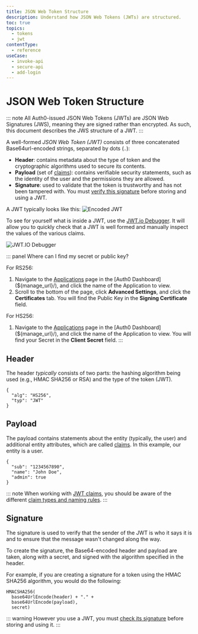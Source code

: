 ```yaml
---
title: JSON Web Token Structure
description: Understand how JSON Web Tokens (JWTs) are structured.
toc: true
topics:
  - tokens
  - jwt
contentType:
  - reference
useCase:
  - invoke-api
  - secure-api
  - add-login
---
```


# JSON Web Token Structure

::: note
All Auth0-issued JSON Web Tokens (JWTs) are JSON Web Signatures (JWS), meaning they are signed rather than encrypted. As such, this document describes the JWS structure of a JWT.
:::

A well-formed <dfn data-key="json-web-token">JSON Web Token (JWT)</dfn> consists of three concatenated Base64url-encoded strings, separated by dots (`.`): 

- **Header**: contains metadata about the type of token and the cryptographic algorithms used to secure its contents.
- **Payload** (set of [claims](/tokens/jwt-claims)): contains verifiable security statements, such as the identity of the user and the permissions they are allowed.
- **Signature**: used to validate that the token is trustworthy and has not been tampered with. You must [verify this signature](/tokens/guides/id-token/validate-id-token#verify-the-signature) before storing and using a JWT.

A JWT typically looks like this:
![Encoded JWT](/media/articles/jwt/encoded-jwt3.png)

To see for yourself what is inside a JWT, use the [JWT.io Debugger](http://jwt.io). It will allow you to quickly check that a JWT is well formed and manually inspect the values of the various claims.

![JWT.IO Debugger](/media/articles/jwt/legacy-app-auth-5.png)

::: panel Where can I find my secret or public key?

For RS256:
1. Navigate to the [Applications](${manage_url}/#/applications) page in the [Auth0 Dashboard](${manage_url}/), and click the name of the Application to view.
2. Scroll to the bottom of the page, click **Advanced Settings**, and click the **Certificates** tab. You will find the Public Key in the **Signing Certificate** field.

For HS256:
1. Navigate to the [Applications](${manage_url}/#/applications) page in the [Auth0 Dashboard](${manage_url}/), and click the name of the Application to view. You will find your Secret in the **Client Secret** field.
:::

## Header

The header *typically* consists of two parts: the hashing algorithm being used (e.g., HMAC SHA256 or RSA) and the type of the token (JWT).

```
{
  "alg": "HS256",
  "typ": "JWT"
}
```


## Payload

The payload contains statements about the entity (typically, the user) and additional entity attributes, which are called [claims](/tokens/jwt-claims). In this example, our entity is a user.

```
{
  "sub": "1234567890",
  "name": "John Doe",
  "admin": true
}
```

::: note
When working with [JWT claims](https://tools.ietf.org/html/rfc7519#section-4), you should be aware of the different [claim types and naming rules](/tokens/jwt-claims). 
:::


## Signature

The signature is used to verify that the sender of the JWT is who it says it is and to ensure that the message wasn't changed along the way.

To create the signature, the Base64-encoded header and payload are taken, along with a secret, and signed with the algorithm specified in the header.

For example, if you are creating a signature for a token using the HMAC SHA256 algorithm, you would do the following:

```
HMACSHA256(
  base64UrlEncode(header) + "." +
  base64UrlEncode(payload),
  secret)
```

::: warning
However you use a JWT, you must [check its signature](/tokens/guides/jwt/validate-jwt#check-the-signature) before storing and using it.
:::
